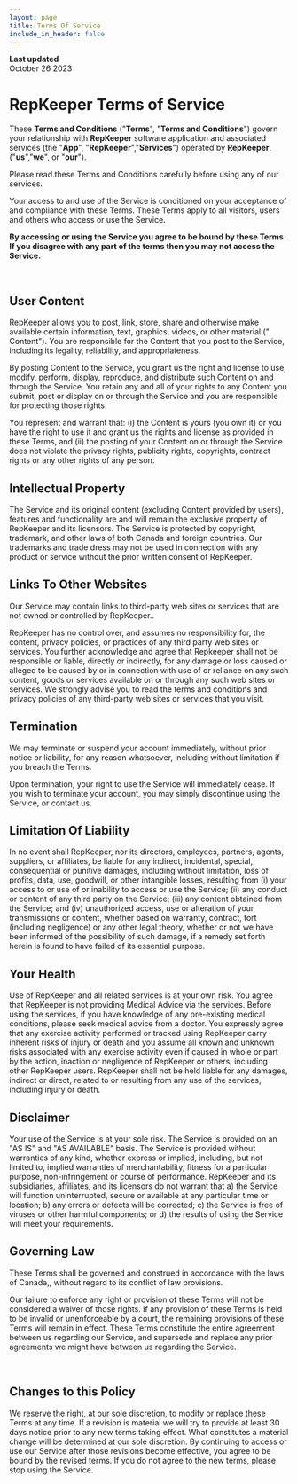 ```yaml
---
layout: page
title: Terms Of Service
include_in_header: false
---
```


**Last updated**  
October 26 2023

# RepKeeper Terms of Service
These **Terms and Conditions** ("**Terms**", "**Terms and Conditions**") govern your relationship with **RepKeeper** software application and associated services (the "**App**", "**RepKeeper**","**Services**") operated by **RepKeeper**. ("**us**","**we**", or "**our**").

Please read these Terms and Conditions carefully before using any of our services.

Your access to and use of the Service is conditioned on your acceptance of and compliance with these Terms. These Terms apply to all visitors, users and others who access or use the Service.

**By accessing or using the Service you agree to be bound by these Terms. If you disagree with any part of the terms then you may not access the Service.**

<br>

## User Content
RepKeeper allows you to post, link, store, share and otherwise make available certain information, text, graphics, videos, or other material (" Content"). You are responsible for the Content that you post to the Service, including its legality, reliability, and appropriateness.

By posting Content to the Service, you grant us the right and license to use, modify, perform, display, reproduce, and distribute such Content on and through the Service. You retain any and all of your rights to any Content you submit, post or display on or through the Service and you are responsible for protecting those rights.

You represent and warrant that: (i) the Content is yours (you own it) or you have the right to use it and grant us the rights and license as provided in these Terms, and (ii) the posting of your Content on or through the Service does not violate the privacy rights, publicity rights, copyrights, contract rights or any other rights of any person.


## Intellectual Property

The Service and its original content (excluding Content provided by users), features and functionality are and will remain the exclusive property of RepKeeper and its licensors. The Service is protected by copyright, trademark, and other laws of both Canada and foreign countries. Our trademarks and trade dress may not be used in connection with any product or service without the prior written consent of RepKeeper.

## Links To Other Websites

Our Service may contain links to third-party web sites or services that are not owned or controlled by RepKeeper..

RepKeeper has no control over, and assumes no responsibility for, the content, privacy policies, or practices of any third party web sites or services. You further acknowledge and agree that Repkeeper shall not be responsible or liable, directly or indirectly, for any damage or loss caused or alleged to be caused by or in connection with use of or reliance on any such content, goods or services available on or through any such web sites or services.
We strongly advise you to read the terms and conditions and privacy policies of any third-party web sites or services that you visit.

## Termination

We may terminate or suspend your account immediately, without prior notice or liability, for any reason whatsoever, including without limitation if you breach the Terms.

Upon termination, your right to use the Service will immediately cease. If you wish to terminate your account, you may simply discontinue using the Service, or contact us.


## Limitation Of Liability

In no event shall RepKeeper, nor its directors, employees, partners, agents, suppliers, or affiliates, be liable for any indirect, incidental, special, consequential or punitive damages, including without limitation, loss of profits, data, use, goodwill, or other intangible losses, resulting from (i) your access to or use of or inability to access or use the Service; (ii) any conduct or content of any third party on the Service; (iii) any content obtained from the Service; and (iv) unauthorized access, use or alteration of your transmissions or content, whether based on warranty, contract, tort (including negligence) or any other legal theory, whether or not we have been informed of the possibility of such damage, if a remedy set forth herein is found to have failed of its essential purpose.

## Your Health

Use of RepKeeper and all related services is at your own risk. You agree that RepKeeper is not providing Medical Advice via the services.
Before using the services, if you have knowledge of any pre-existing medical conditions, please seek medical advice from a doctor.
You expressly agree that any exercise activity performed or tracked using RepKeeper carry inherent risks of injury or death and you assume all known and unknown risks associated with any exercise activity even if caused in whole or part by the action, inaction or negligence of RepKeeper or others, including other RepKeeper users.
RepKeeper shall not be held liable for any damages, indirect or direct, related to or resulting from any use of the services, including injury or death.


## Disclaimer

Your use of the Service is at your sole risk. The Service is provided on an "AS IS" and "AS AVAILABLE" basis. The Service is provided without warranties of any kind, whether express or implied, including, but not limited to, implied warranties of merchantability, fitness for a particular purpose, non-infringement or course of performance.
RepKeeper and its subsidiaries, affiliates, and its licensors do not warrant that a) the Service will function uninterrupted, secure or available at any particular time or location; b) any errors or defects will be corrected; c) the Service is free of viruses or other harmful components; or d) the results of using the Service will meet your requirements.

## Governing Law

These Terms shall be governed and construed in accordance with the laws of Canada,, without regard to its conflict of law provisions.

Our failure to enforce any right or provision of these Terms will not be considered a waiver of those rights. If any provision of these Terms is held to be invalid or unenforceable by a court, the remaining provisions of these Terms will remain in effect. These Terms constitute the entire agreement between us regarding our Service, and supersede and replace any prior agreements we might have between us regarding the Service.

<br>

## Changes to this Policy

We reserve the right, at our sole discretion, to modify or replace these Terms at any time. If a revision is material we will try to provide at least 30 days notice prior to any new terms taking effect. What constitutes a material change will be determined at our sole discretion.
By continuing to access or use our Service after those revisions become effective, you agree to be bound by the revised terms. If you do not agree to the new terms, please stop using the Service.
